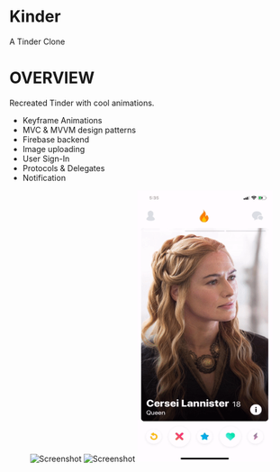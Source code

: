 # Kinder
A Tinder Clone 

# OVERVIEW
Recreated Tinder with cool animations.

* Keyframe Animations
* MVC & MVVM design patterns
* Firebase backend
* Image uploading
* User Sign-In
* Protocols & Delegates
* Notification


<p align="center">
	<img src="/Gifs/Kinder1.gif" alt="Screenshot" width="240" height="482">
	<img src="/Gifs/Kinder2.gif" alt="Screenshot" width="240" height="482">
	<img src="/Gifs/Kinder3.gif" alt="Screenshot" width="240" height="482">
</p>



